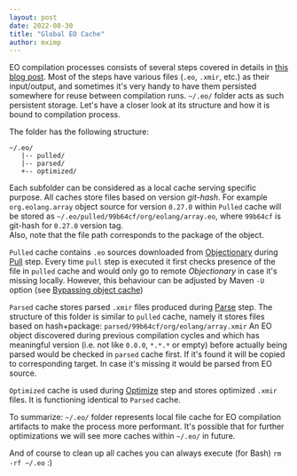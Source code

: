 ```yaml
---
layout: post
date: 2022-08-30
title: "Global EO Cache"
author: mximp
---
```


EO compilation processes consists of several steps covered in details
in [this blog post](https://www.yegor256.com/2021/10/21/objectionary.html). Most
of the steps have various files (`.eo`, `.xmir`, etc.) as their input/output, and
sometimes it's very handy to have them persisted somewhere for reuse between
compilation runs. `~/.eo/` folder acts as such persistent storage. 
Let's have a closer look at its structure and how it is bound to compilation process.

<!--more-->

The folder has the following structure:

```
~/.eo/
   |-- pulled/
   |-- parsed/
   +-- optimized/
```

Each subfolder can be considered as a local cache serving specific purpose. All caches
store files based on version _git-hash_. For example `org.eolang.array` object source for version
`0.27.0` within `Pulled` cache will be stored as `~/.eo/pulled/99b64cf/org/eolang/array.eo`,
where `99b64cf` is git-hash for `0.27.0` version tag.  
Also, note that the file path corresponds to the package of the object.

`Pulled` cache contains `.eo` sources downloaded from [Objectionary](https://github.com/objectionary/eo/blob/master/README.md)
during [Pull](https://www.yegor256.com/2021/10/21/objectionary.html#pull) step. 
Every time `pull` step is executed it first checks presence of the file in `pulled` cache and would
only go to remote _Objectionary_ in case it's missing locally. However, this behaviour can be adjusted by
Maven `-U` option (see [Bypassing object cache](https://github.com/objectionary/eo/blob/master/eo-maven-plugin/README.md#bypassing-object-cache)) 

`Parsed` cache stores parsed `.xmir` files produced during [Parse](https://www.yegor256.com/2021/10/21/objectionary.html#parse-) step.
The structure of this folder is similar to `pulled` cache, namely it stores files based on hash+package:
`parsed/99b64cf/org/eolang/array.xmir`
An EO object discovered during previous compilation cycles and which has meaningful version
(i.e. not like `0.0.0`, `*.*.*` or empty) before actually being parsed would be checked in
`parsed` cache first. If it's found it will be copied to corresponding target. In case it's missing
it would be parsed from EO source.

`Optimized` cache is used during [Optimize](https://www.yegor256.com/2021/10/21/objectionary.html#optimize-) step and
stores optimized `.xmir` files. It is functioning identical to `Parsed` cache.

To summarize: `~/.eo/` folder represents local file cache for EO compilation artifacts to make
the process more performant. It's possible that for further optimizations we will see more caches within `~/.eo/` in future.

And of course to clean up all caches you can always execute (for Bash) `rm -rf ~/.eo` :)


